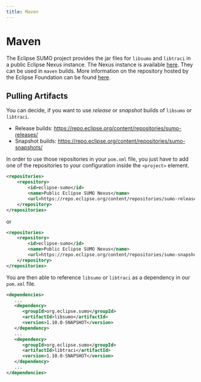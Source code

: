 ```yaml
---
title: Maven
---
```


# Maven

The Eclipse SUMO project provides the jar files for `libsumo` and `libtraci` in a public Eclipse Nexus instance. 
The Nexus instance is available [here](https://repo.eclipse.org). They can be used in `maven` builds. 
More information on the repository hosted by the Eclipse Foundation can be found [here](https://wiki.eclipse.org/Services/Nexus).

## Pulling Artifacts

You can decide, if you want to use *release* or *snapshot* builds of `libsumo` or `libtraci`.

 - Release builds: https://repo.eclipse.org/content/repositories/sumo-releases/
 - Snapshot builds: https://repo.eclipse.org/content/repositories/sumo-snapshots/

In order to use those repositories in your `pom.xml` file, you just have to add one of the repositories to your configuration inside the `<project>` element.

```xml
<repositories>
    <repository>
        <id>eclipse-sumo</id>
        <name>Public Eclipse SUMO Nexus</name>
        <url>https://repo.eclipse.org/content/repositories/sumo-releases/</url>
    </repository>
</repositories>
```
or
```xml
<repositories>
    <repository>
        <id>eclipse-sumo</id>
        <name>Public Eclipse SUMO Nexus</name>
        <url>https://repo.eclipse.org/content/repositories/sumo-snapshots/</url>
    </repository>
</repositories>
```
You are then able to reference `libsumo` or `libtraci` as a dependency in our `pom.xml` file.
```xml
<dependencies>
   ...
   <dependency>
      <groupId>org.eclipse.sumo</groupId>
      <artifactId>libsumo</artifactId>
      <version>1.10.0-SNAPSHOT</version>
   </dependency>
   ...
   <dependency>
      <groupId>org.eclipse.sumo</groupId>
      <artifactId>libtraci</artifactId>
      <version>1.10.0-SNAPSHOT</version>
   </dependency>
   ...
</dependencies>
```




